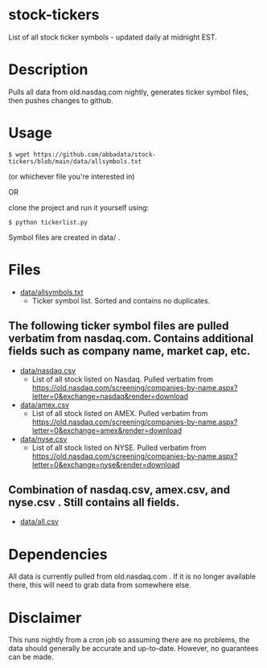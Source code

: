 # stock-tickers
List of all stock ticker symbols - updated daily at midnight EST.

# Description
Pulls all data from old.nasdaq.com nightly, generates ticker symbol files, then pushes changes to github.

# Usage
    $ wget https://github.com/abbadata/stock-tickers/blob/main/data/allsymbols.txt
(or whichever file you're interested in)

OR

clone the project and run it yourself using:
```
$ python tickerlist.py
```
Symbol files are created in data/ .

# Files
- [data/allsymbols.txt](https://github.com/abbadata/stock-tickers/blob/main/data/allsymbols.txt)
  - Ticker symbol list. Sorted and contains no duplicates.

## The following ticker symbol files are pulled verbatim from nasdaq.com. Contains additional fields such as company name, market cap, etc.
- [data/nasdaq.csv](https://github.com/abbadata/stock-tickers/blob/main/data/nasdaq.csv)
  - List of all stock listed on Nasdaq. Pulled verbatim from https://old.nasdaq.com/screening/companies-by-name.aspx?letter=0&exchange=nasdaq&render=download
- [data/amex.csv](https://github.com/abbadata/stock-tickers/blob/main/data/amex.csv)
  - List of all stock listed on AMEX. Pulled verbatim from https://old.nasdaq.com/screening/companies-by-name.aspx?letter=0&exchange=amex&render=download
- [data/nyse.csv](https://github.com/abbadata/stock-tickers/blob/main/data/nyse.csv)
  - List of all stock listed on NYSE. Pulled verbatim from https://old.nasdaq.com/screening/companies-by-name.aspx?letter=0&exchange=nyse&render=download

## Combination of nasdaq.csv, amex.csv, and nyse.csv . Still contains all fields.
- [data/all.csv](https://github.com/abbadata/stock-tickers/blob/main/data/all.csv)

# Dependencies
All data is currently pulled from old.nasdaq.com . If it is no longer available there, this will need to grab data from somewhere else.

# Disclaimer
This runs nightly from a cron job so assuming there are no problems, the data should generally be accurate and up-to-date. However, no guarantees can be made.

